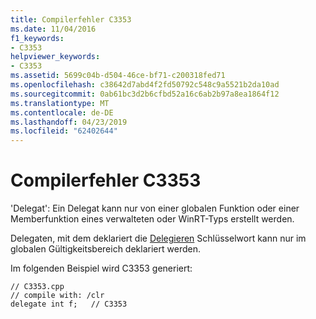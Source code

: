```yaml
---
title: Compilerfehler C3353
ms.date: 11/04/2016
f1_keywords:
- C3353
helpviewer_keywords:
- C3353
ms.assetid: 5699c04b-d504-46ce-bf71-c200318fed71
ms.openlocfilehash: c38642d7abd4f2fd50792c548c9a5521b2da10ad
ms.sourcegitcommit: 0ab61bc3d2b6cfbd52a16c6ab2b97a8ea1864f12
ms.translationtype: MT
ms.contentlocale: de-DE
ms.lasthandoff: 04/23/2019
ms.locfileid: "62402644"
---
```

# <a name="compiler-error-c3353"></a>Compilerfehler C3353

'Delegat': Ein Delegat kann nur von einer globalen Funktion oder einer Memberfunktion eines verwalteten oder WinRT-Typs erstellt werden.

Delegaten, mit dem deklariert die [Delegieren](../../extensions/delegate-cpp-component-extensions.md) Schlüsselwort kann nur im globalen Gültigkeitsbereich deklariert werden.

Im folgenden Beispiel wird C3353 generiert:

```
// C3353.cpp
// compile with: /clr
delegate int f;   // C3353
```